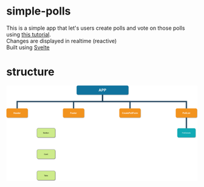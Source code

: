 # simple-polls
This is a simple app that let's users create polls and vote on those polls using [this tutorial](https://www.youtube.com/watch?v=f0v5WcrU_vM&list=PL4cUxeGkcC9hlbrVO_2QFVqVPhlZmz7tO&index=18).  
Changes are displayed in realtime (reactive)  
Built using [Svelte](https://svelte.dev)

# structure
![structure](/simple-polls/assets/structure.png)